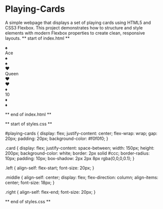 # Playing-Cards
A simple webpage that displays a set of playing cards using HTML5 and CSS3 Flexbox. This project demonstrates how to structure and style elements with modern Flexbox properties to create clean, responsive layouts.
** start of index.html **

<!DOCTYPE html>
<html lang="en">
<head>
  <meta charset="UTF-8">
  <title>Playing Cards</title>
  <link rel="stylesheet" href="styles.css">
</head>
<body>
  <main id="playing-cards">
    <div class="card">
      <div class="left">♠</div>
      <div class="middle">
        <div>Ace</div>
        <div>♠</div>
      </div>
      <div class="right">♠</div>
    </div>
    <div class="card">
      <div class="left">♥</div>
      <div class="middle">
        <div>Queen</div>
        <div>♥</div>
      </div>
      <div class="right">♥</div>
    </div>
    <div class="card">
      <div class="left">♦</div>
      <div class="middle">
        <div>10</div>
        <div>♦</div>
      </div>
      <div class="right">♦</div>
    </div>
  </main>
</body>
</html>



** end of index.html **

** start of styles.css **

#playing-cards {
  display: flex;
  justify-content: center;
  flex-wrap: wrap;
  gap: 20px;
  padding: 20px;
  background-color: #f0f0f0;
}

.card {
  display: flex;
  justify-content: space-between;
  width: 150px;
  height: 200px;
  background-color: white;
  border: 2px solid #ccc;
  border-radius: 10px;
  padding: 10px;
  box-shadow: 2px 2px 8px rgba(0,0,0,0.1);
}

.left {
  align-self: flex-start;
  font-size: 20px;
}

.middle {
  align-self: center;
  display: flex;
  flex-direction: column;
  align-items: center;
  font-size: 18px;
}

.right {
  align-self: flex-end;
  font-size: 20px;
}





** end of styles.css **
